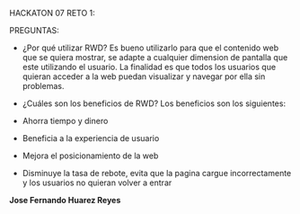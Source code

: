 HACKATON 07 RETO 1:

PREGUNTAS:

- ¿Por qué utilizar RWD?
Es bueno utilizarlo para que el contenido web que se quiera mostrar, se adapte a cualquier 
dimension de pantalla que este utilizando el usuario. La finalidad es que todos los usuarios 
que quieran acceder a la web puedan visualizar y navegar por ella sin problemas.

- ¿Cuáles son los beneficios de RWD?
Los beneficios son los siguientes:

- Ahorra tiempo y dinero
- Beneficia a la experiencia de usuario
- Mejora el posicionamiento de la web
- Disminuye la tasa de rebote, evita que la pagina cargue incorrectamente y los usuarios no quieran volver a entrar



**Jose Fernando Huarez Reyes**